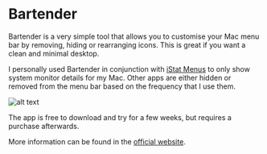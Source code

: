 # Bartender

Bartender is a very simple tool that allows you to customise your Mac menu bar by removing, hiding or rearranging icons. This is great if you want a clean and minimal desktop.

I personally used Bartender in conjunction with [iStat Menus](https://bjango.com/mac/istatmenus/) to only show system monitor details for my Mac. Other apps are either hidden or removed from the menu bar based on the frequency that I use them.

![alt text](https://i.imgur.com/7Q7Gyrw.jpg)

The app is free to download and try for a few weeks, but requires a purchase afterwards.

More information can be found in the [official website](https://www.macbartender.com/).

